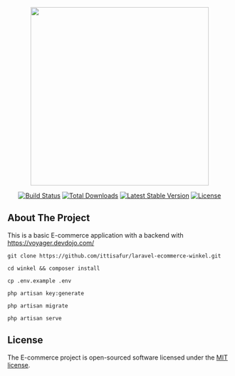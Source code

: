 <p align="center"><img src="https://res.cloudinary.com/dtfbvvkyp/image/upload/v1566331377/laravel-logolockup-cmyk-red.svg" width="400"></p>
<p align="center">
<a href="https://travis-ci.org/laravel/framework"><img src="https://travis-ci.org/laravel/framework.svg" alt="Build Status"></a>
<a href="https://packagist.org/packages/laravel/framework"><img src="https://poser.pugx.org/laravel/framework/d/total.svg" alt="Total Downloads"></a>
<a href="https://packagist.org/packages/laravel/framework"><img src="https://poser.pugx.org/laravel/framework/v/stable.svg" alt="Latest Stable Version"></a>
<a href="https://packagist.org/packages/laravel/framework"><img src="https://poser.pugx.org/laravel/framework/license.svg" alt="License"></a>
</p>

## About The Project

This is a basic E-commerce application with a backend with https://voyager.devdojo.com/

```shell
git clone https://github.com/ittisafur/laravel-ecommerce-winkel.git
```

```shell
cd winkel && composer install
```

```shell
cp .env.example .env
```

```shell
php artisan key:generate
```

```shell
php artisan migrate
```

```shell
php artisan serve
```

## License

The E-commerce project is open-sourced software licensed under the [MIT license](https://opensource.org/licenses/MIT).
